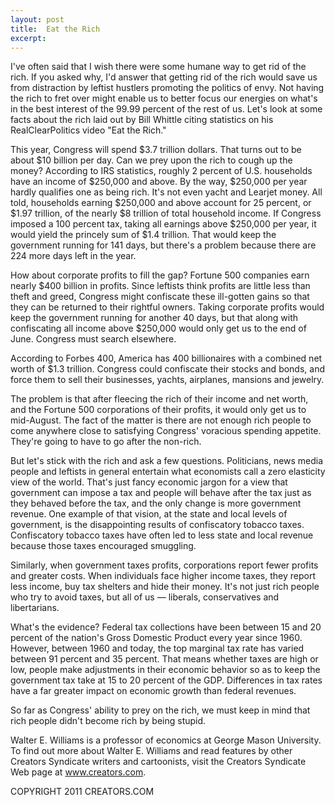 ```yaml
---
layout: post
title:  Eat the Rich
excerpt:
---
```


I've often said that I wish there were some humane way to get rid of the rich. If you asked why, I'd answer that getting rid of the rich would save us from distraction by leftist hustlers promoting the politics of envy. Not having the rich to fret over might enable us to better focus our energies on what's in the best interest of the 99.99 percent of the rest of us. Let's look at some facts about the rich laid out by Bill Whittle citing statistics on his RealClearPolitics video "Eat the Rich."

This year, Congress will spend $3.7 trillion dollars. That turns out to be about $10 billion per day. Can we prey upon the rich to cough up the money? According to IRS statistics, roughly 2 percent of U.S. households have an income of $250,000 and above. By the way, $250,000 per year hardly qualifies one as being rich. It's not even yacht and Learjet money. All told, households earning $250,000 and above account for 25 percent, or $1.97 trillion, of the nearly $8 trillion of total household income. If Congress imposed a 100 percent tax, taking all earnings above $250,000 per year, it would yield the princely sum of $1.4 trillion. That would keep the government running for 141 days, but there's a problem because there are 224 more days left in the year.

How about corporate profits to fill the gap? Fortune 500 companies earn nearly $400 billion in profits. Since leftists think profits are little less than theft and greed, Congress might confiscate these ill-gotten gains so that they can be returned to their rightful owners. Taking corporate profits would keep the government running for another 40 days, but that along with confiscating all income above $250,000 would only get us to the end of June. Congress must search elsewhere.

According to Forbes 400, America has 400 billionaires with a combined net worth of $1.3 trillion. Congress could confiscate their stocks and bonds, and force them to sell their businesses, yachts, airplanes, mansions and jewelry.

 The problem is that after fleecing the rich of their income and net worth, and the Fortune 500 corporations of their profits, it would only get us to mid-August. The fact of the matter is there are not enough rich people to come anywhere close to satisfying Congress' voracious spending appetite. They're going to have to go after the non-rich.

But let's stick with the rich and ask a few questions. Politicians, news media people and leftists in general entertain what economists call a zero elasticity view of the world. That's just fancy economic jargon for a view that government can impose a tax and people will behave after the tax just as they behaved before the tax, and the only change is more government revenue. One example of that vision, at the state and local levels of government, is the disappointing results of confiscatory tobacco taxes. Confiscatory tobacco taxes have often led to less state and local revenue because those taxes encouraged smuggling.

Similarly, when government taxes profits, corporations report fewer profits and greater costs. When individuals face higher income taxes, they report less income, buy tax shelters and hide their money. It's not just rich people who try to avoid taxes, but all of us — liberals, conservatives and libertarians. 

What's the evidence? Federal tax collections have been between 15 and 20 percent of the nation's Gross Domestic Product every year since 1960. However, between 1960 and today, the top marginal tax rate has varied between 91 percent and 35 percent. That means whether taxes are high or low, people make adjustments in their economic behavior so as to keep the government tax take at 15 to 20 percent of the GDP. Differences in tax rates have a far greater impact on economic growth than federal revenues.

So far as Congress' ability to prey on the rich, we must keep in mind that rich people didn't become rich by being stupid.

Walter E. Williams is a professor of economics at George Mason University. To find out more about Walter E. Williams and read features by other Creators Syndicate writers and cartoonists, visit the Creators Syndicate Web page at www.creators.com.

COPYRIGHT 2011 CREATORS.COM
